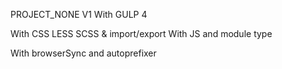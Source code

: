 PROJECT_NONE V1
With GULP 4

With CSS LESS SCSS  &  import/export
With JS and module type

With browserSync and autoprefixer
